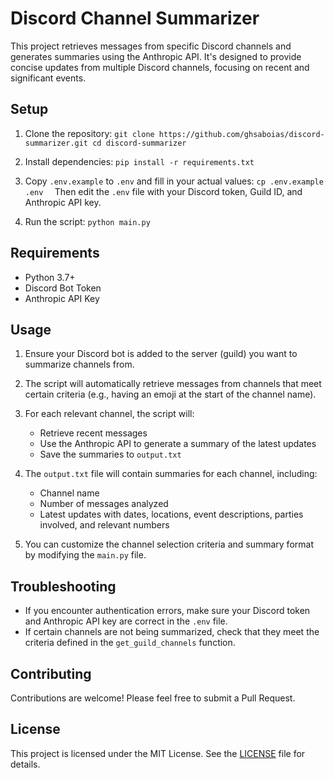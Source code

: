# Discord Channel Summarizer

This project retrieves messages from specific Discord channels and generates summaries using the Anthropic API. It's designed to provide concise updates from multiple Discord channels, focusing on recent and significant events.

## Setup

1. Clone the repository:   ```
   git clone https://github.com/ghsaboias/discord-summarizer.git
   cd discord-summarizer   ```

2. Install dependencies:   ```
   pip install -r requirements.txt   ```

3. Copy `.env.example` to `.env` and fill in your actual values:   ```
   cp .env.example .env   ```
   Then edit the `.env` file with your Discord token, Guild ID, and Anthropic API key.

4. Run the script:   ```
   python main.py   ```

## Requirements

- Python 3.7+
- Discord Bot Token
- Anthropic API Key

## Usage

1. Ensure your Discord bot is added to the server (guild) you want to summarize channels from.

2. The script will automatically retrieve messages from channels that meet certain criteria (e.g., having an emoji at the start of the channel name).

3. For each relevant channel, the script will:
   - Retrieve recent messages
   - Use the Anthropic API to generate a summary of the latest updates
   - Save the summaries to `output.txt`

4. The `output.txt` file will contain summaries for each channel, including:
   - Channel name
   - Number of messages analyzed
   - Latest updates with dates, locations, event descriptions, parties involved, and relevant numbers

5. You can customize the channel selection criteria and summary format by modifying the `main.py` file.

## Troubleshooting

- If you encounter authentication errors, make sure your Discord token and Anthropic API key are correct in the `.env` file.
- If certain channels are not being summarized, check that they meet the criteria defined in the `get_guild_channels` function.

## Contributing

Contributions are welcome! Please feel free to submit a Pull Request.

## License

This project is licensed under the MIT License. See the [LICENSE](LICENSE) file for details.
